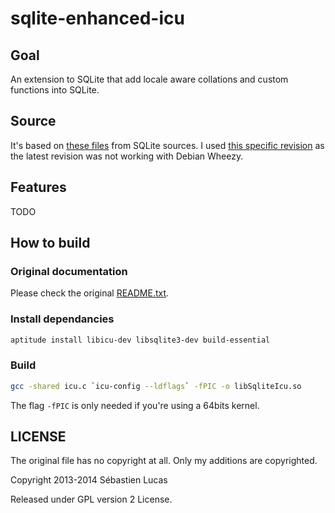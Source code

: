 # sqlite-enhanced-icu

## Goal

An extension to SQLite that add locale aware collations and custom functions into SQLite.

## Source

It's based on [these files](http://www.sqlite.org/src/tree?name=ext/icu) from SQLite sources. I used [this specific revision](http://www.sqlite.org/src/info/3eeb0ff78d04891b5fd1a3d99a9fb8cfbed77a81) as the latest revision was not working with Debian Wheezy.

## Features

TODO

## How to build

### Original documentation

Please check the original [README.txt](README.txt).

### Install dependancies

```bash
aptitude install libicu-dev libsqlite3-dev build-essential
```

### Build

```bash
gcc -shared icu.c `icu-config --ldflags` -fPIC -o libSqliteIcu.so
```

The flag `-fPIC` is only needed if you're using a 64bits kernel.

## LICENSE

The original file has no copyright at all. Only my additions are copyrighted.

Copyright 2013-2014 Sébastien Lucas

Released under GPL version 2 License.